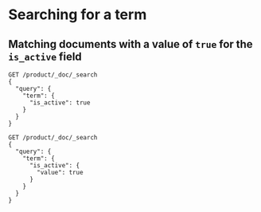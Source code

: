 # Searching for a term

## Matching documents with a value of `true` for the `is_active` field

```
GET /product/_doc/_search
{
  "query": {
    "term": {
      "is_active": true
    }
  }
}
```

```
GET /product/_doc/_search
{
  "query": {
    "term": {
      "is_active": {
        "value": true
      }
    }
  }
}
```